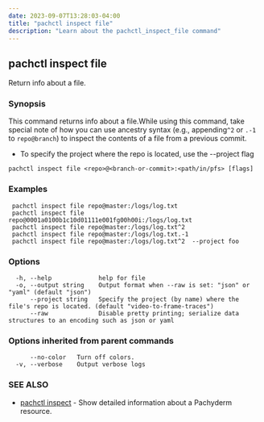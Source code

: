 ```yaml
---
date: 2023-09-07T13:28:03-04:00
title: "pachctl inspect file"
description: "Learn about the pachctl_inspect_file command"
---
```


## pachctl inspect file

Return info about a file.

### Synopsis

This command returns info about a file.While using this command, take special note of how you can use ancestry syntax (e.g., appending`^2` or `.-1` to `repo@branch`) to inspect the contents of a file from a previous commit. 
- To specify the project where the repo is located, use the --project flag 


```
pachctl inspect file <repo>@<branch-or-commit>:<path/in/pfs> [flags]
```

### Examples

```
 pachctl inspect file repo@master:/logs/log.txt 
 pachctl inspect file repo@0001a0100b1c10d01111e001fg00h00i:/logs/log.txt 
 pachctl inspect file repo@master:/logs/log.txt^2 
 pachctl inspect file repo@master:/logs/log.txt.-1 
 pachctl inspect file repo@master:/logs/log.txt^2  --project foo 

```

### Options

```
  -h, --help             help for file
  -o, --output string    Output format when --raw is set: "json" or "yaml" (default "json")
      --project string   Specify the project (by name) where the file's repo is located. (default "video-to-frame-traces")
      --raw              Disable pretty printing; serialize data structures to an encoding such as json or yaml
```

### Options inherited from parent commands

```
      --no-color   Turn off colors.
  -v, --verbose    Output verbose logs
```

### SEE ALSO

* [pachctl inspect](../pachctl_inspect)	 - Show detailed information about a Pachyderm resource.

